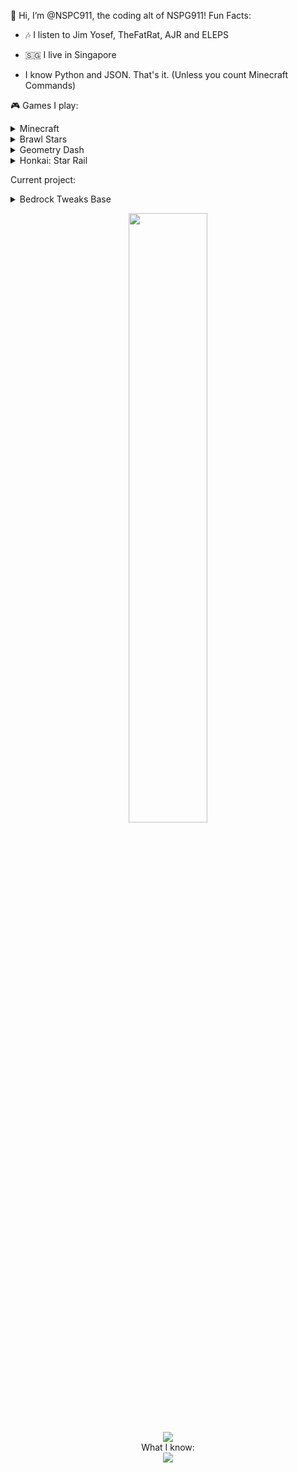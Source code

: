 👋 Hi, I’m @NSPC911, the coding alt of NSPG911!
Fun Facts:

- 🎶 I listen to Jim Yosef, TheFatRat, AJR and ELEPS

- 🇸🇬  I live in Singapore

- I know Python and JSON. That's it. (Unless you count Minecraft Commands)

🎮 Games I play:
<details>
<summary>Minecraft</summary>
  - Clearly I play Minecraft because look at my profile
  
  - Repositories related to it:
    
    1. [Clear Vanilla](https://github.com/NSPC911/Clear-Vanilla)
       
       - Clear Vanilla is a Utility Pack that makes any blockstate visible.
         
       - I have not made a showcase of my modifications, but [@Tal](https://www.twitter.com/melamed_tal) made a [showcase](https://youtu.be/902-uZEKABY) on the original pack
         
    2. [High Contrast BE](https://github.com/NSPC911/High-Contrast-BE)
       
       - A port of the High Contrast UI released back in [Java 1.19.4 Pre-Release 1](https://www.minecraft.net/en-us/article/minecraft-1-19-4-pre-release-1).
         
       - Simplexity Devlopment made an [extended version](https://modrinth.com/resourcepack/high-contrast-extended) that supports all UI elements
         
       - I loved it, so I guess I ported it
         
    3. [Modules Plus](https://github.com/NSPC911/Modules-Plus)
       
       - A patched version of Chainsketch's Modules+ pack
         
       - It broke in 1.19.50 due to changes in the Emote Screen
         
       - There was a change in the name of the UI control, so I fixed it.
         
       - [Vierous](https://github.com/Bereallmao) helped fix it to 1.20.0
         
       - However, it apparently broke in 1.20.20, not exactly sure why
         
       - It was painful to always fix it per update, so it is currently archived
         
    4. [Modules Plus Preset Loader](https://github.com/NSPC911/Modules-Plus-Preset-Loader)
       
       - A patched version of the Preset Loader for Modules Plus
         
       - load.config was modified, so I had to make this

</details>
<details>
<summary>Brawl Stars</summary>
  - Quit for a year from miid 2022 to mid 2023.
  
  - Came back for Cordelius I guess
    
</details>
<details>
<summary>Geometry Dash</summary>
  
  - Hardest Achievement: Flipswap Factory in 4 minutes
  - 
  - I have an account on GDPS 2.2, SMJS' GDPS and the official server
    
  - Yes, I bought Mega Hack v8 Pro
    
</details>
<details>
<summary>Honkai: Star Rail</summary>
  
  - Started in September 2023
    
  - Finished all Trailblaze Missions
    
  - Finished Trailblaze Continuance Missions with E2 Clara and 2 healers lol
    
</details>

Current project:

<details>
  <summary>Bedrock Tweaks Base</summary>
  
  https://github.com/NSPC911/Bedrock-Tweaks-Base  
  - A continuation of Bedrock Tweaks that should support 1.20 as DrAv has not updated Bedrock Tweaks.
    
  - DrAv apparently is doing something, though I am not sure what.
    
  - Since I am bored, I am doing this I guess
    
  - Currently, I plan for it to use a Python-based TUI. I have no experience in HTML and Javascript, so I won't make a website of it.
    
</details>

<p align="center">
  <img height="50%" width="auto" src ="https://github-readme-stats.vercel.app/api?username=NSPC911&show_icons=true&count_private=false&theme=github_dark&hide_border=true&hide=issues,contribs&bg_color=00000000">
  <br>
  <img src ="https://github-readme-streak-stats.herokuapp.com?user=NSPC911&theme=github_dark&hide_border=true&background=FFFFFF00">
  <br>
  What I know:
  <br>
  <img src ="https://skillicons.dev/icons?i=py,git,github">
</p>
